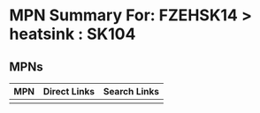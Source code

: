 



# MPN Summary For: FZEHSK14 > heatsink : SK104

## MPNs
  

|MPN|Direct Links|Search Links|
| :--- | :--- | :--- |
||||
